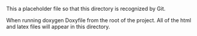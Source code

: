 This a placeholder file so that this directory is recognized by Git.

When running doxygen Doxyfile from the root of the project. All of the html and latex files will appear in this directory.